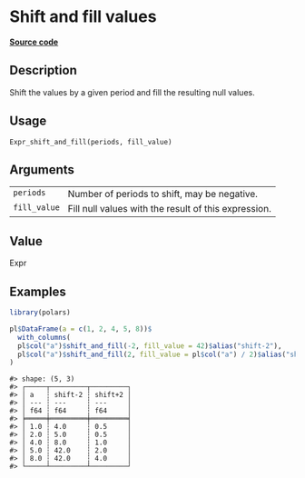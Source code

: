 

# Shift and fill values

[**Source code**](https://github.com/pola-rs/r-polars/tree/97c09bc0a6fc3d166744dbddd037b49e8d8fc6c2/R/expr__expr.R#L1626)

## Description

Shift the values by a given period and fill the resulting null values.

## Usage

<pre><code class='language-R'>Expr_shift_and_fill(periods, fill_value)
</code></pre>

## Arguments

<table>
<tr>
<td style="white-space: nowrap; font-family: monospace; vertical-align: top">
<code id="Expr_shift_and_fill_:_periods">periods</code>
</td>
<td>
Number of periods to shift, may be negative.
</td>
</tr>
<tr>
<td style="white-space: nowrap; font-family: monospace; vertical-align: top">
<code id="Expr_shift_and_fill_:_fill_value">fill_value</code>
</td>
<td>
Fill null values with the result of this expression.
</td>
</tr>
</table>

## Value

Expr

## Examples

``` r
library(polars)

pl$DataFrame(a = c(1, 2, 4, 5, 8))$
  with_columns(
  pl$col("a")$shift_and_fill(-2, fill_value = 42)$alias("shift-2"),
  pl$col("a")$shift_and_fill(2, fill_value = pl$col("a") / 2)$alias("shift+2")
)
```

    #> shape: (5, 3)
    #> ┌─────┬─────────┬─────────┐
    #> │ a   ┆ shift-2 ┆ shift+2 │
    #> │ --- ┆ ---     ┆ ---     │
    #> │ f64 ┆ f64     ┆ f64     │
    #> ╞═════╪═════════╪═════════╡
    #> │ 1.0 ┆ 4.0     ┆ 0.5     │
    #> │ 2.0 ┆ 5.0     ┆ 0.5     │
    #> │ 4.0 ┆ 8.0     ┆ 1.0     │
    #> │ 5.0 ┆ 42.0    ┆ 2.0     │
    #> │ 8.0 ┆ 42.0    ┆ 4.0     │
    #> └─────┴─────────┴─────────┘
